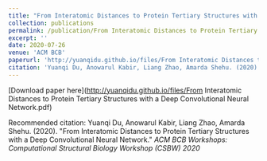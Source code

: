 ```yaml
---
title: "From Interatomic Distances to Protein Tertiary Structures with a Deep Convolutional Neural Network"
collection: publications
permalink: /publication/From Interatomic Distances to Protein Tertiary Structures with a Deep Convolutional Neural Network
excerpt: ''
date: 2020-07-26
venue: 'ACM BCB'
paperurl: 'http://yuanqidu.github.io/files/From Interatomic Distances to Protein Tertiary Structures with a Deep Convolutional Neural Network.pdf'
citation: 'Yuanqi Du, Anowarul Kabir, Liang Zhao, Amarda Shehu. (2020). &quot;From Interatomic Distances to Protein Tertiary Structures with a Deep Convolutional Neural Network.&quot; <i>ACM BCB Workshops: Computational Structural Biology Workshop (CSBW) 2020</i>'
---
```


[Download paper here](http://yuanqidu.github.io/files/From Interatomic Distances to Protein Tertiary Structures with a Deep Convolutional Neural Network.pdf)

Recommended citation: Yuanqi Du, Anowarul Kabir, Liang Zhao, Amarda Shehu. (2020). &quot;From Interatomic Distances to Protein Tertiary Structures with a Deep Convolutional Neural Network.&quot; <i>ACM BCB Workshops: Computational Structural Biology Workshop (CSBW) 2020</i> 
